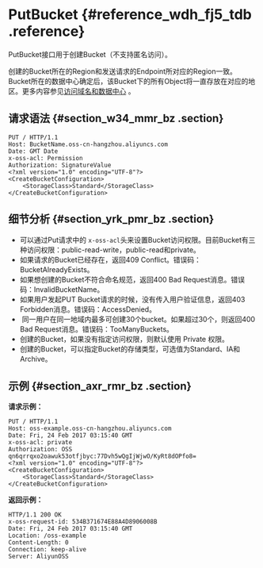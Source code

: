 # PutBucket {#reference_wdh_fj5_tdb .reference}

PutBucket接口用于创建Bucket（不支持匿名访问）。

创建的Bucket所在的Region和发送请求的Endpoint所对应的Region一致。Bucket所在的数据中心确定后，该Bucket下的所有Object将一直存放在对应的地区。更多内容参见[访问域名和数据中心](../../../../intl.zh-CN/开发指南/访问域名和数据中心.md#) 。

## 请求语法 {#section_w34_mmr_bz .section}

```
PUT / HTTP/1.1
Host: BucketName.oss-cn-hangzhou.aliyuncs.com
Date: GMT Date
x-oss-acl: Permission
Authorization: SignatureValue
<?xml version="1.0" encoding="UTF-8"?>
<CreateBucketConfiguration>
    <StorageClass>Standard</StorageClass>
</CreateBucketConfiguration>
```

## 细节分析 {#section_yrk_pmr_bz .section}

-   可以通过Put请求中的 `x-oss-acl`头来设置Bucket访问权限。目前Bucket有三种访问权限：public-read-write，public-read和private。
-   如果请求的Bucket已经存在，返回409 Conflict。错误码：BucketAlreadyExists。
-   如果想创建的Bucket不符合命名规范，返回400 Bad Request消息。错误码：InvalidBucketName。
-   如果用户发起PUT Bucket请求的时候，没有传入用户验证信息，返回403 Forbidden消息。错误码：AccessDenied。
-    同一用户在同一地域内最多可创建30个bucket。如果超过30个，则返回400 Bad Request消息。错误码：TooManyBuckets。
-   创建的Bucket，如果没有指定访问权限，则默认使用 Private 权限。
-   创建的Bucket，可以指定Bucket的存储类型，可选值为Standard、IA和Archive。

## 示例 {#section_axr_rmr_bz .section}

**请求示例：**

```
PUT / HTTP/1.1
Host: oss-example.oss-cn-hangzhou.aliyuncs.com
Date: Fri, 24 Feb 2017 03:15:40 GMT
x-oss-acl: private
Authorization: OSS qn6qrrqxo2oawuk53otfjbyc:77Dvh5wQgIjWjwO/KyRt8dOPfo8=
<?xml version="1.0" encoding="UTF-8"?>
<CreateBucketConfiguration>
    <StorageClass>Standard</StorageClass>
</CreateBucketConfiguration>
```

**返回示例：**

```
HTTP/1.1 200 OK
x-oss-request-id: 534B371674E88A4D8906008B
Date: Fri, 24 Feb 2017 03:15:40 GMT
Location: /oss-example
Content-Length: 0
Connection: keep-alive
Server: AliyunOSS
```

